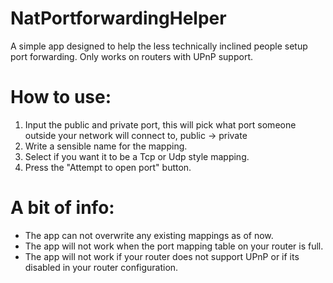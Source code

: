 # NatPortforwardingHelper
A simple app designed to help the less technically inclined people setup port forwarding. Only works on routers with UPnP support.

# How to use:
  1. Input the public and private port, this will pick what port someone outside your network will connect to, 
  public -> private
  2. Write a sensible name for the mapping.
  3. Select if you want it to be a Tcp or Udp style mapping.
  4. Press the "Attempt to open port" button.
 
# A bit of info:
  * The app can not overwrite any existing mappings as of now.
  * The app will not work when the port mapping table on your router is full.
  * The app will not work if your router does not support UPnP or if its disabled in your router configuration.
